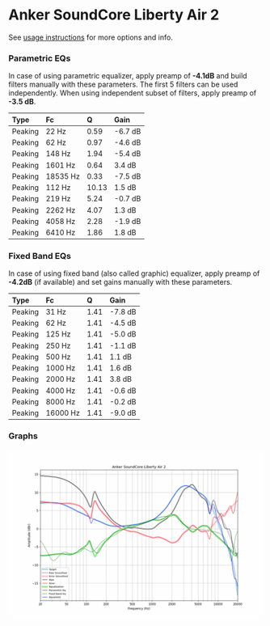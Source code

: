 # Anker SoundCore Liberty Air 2
See [usage instructions](https://github.com/jaakkopasanen/AutoEq#usage) for more options and info.

### Parametric EQs
In case of using parametric equalizer, apply preamp of **-4.1dB** and build filters manually
with these parameters. The first 5 filters can be used independently.
When using independent subset of filters, apply preamp of **-3.5 dB**.

| Type    | Fc       |     Q | Gain    |
|:--------|:---------|:------|:--------|
| Peaking | 22 Hz    |  0.59 | -6.7 dB |
| Peaking | 62 Hz    |  0.97 | -4.6 dB |
| Peaking | 148 Hz   |  1.94 | -5.4 dB |
| Peaking | 1601 Hz  |  0.64 | 3.4 dB  |
| Peaking | 18535 Hz |  0.33 | -7.5 dB |
| Peaking | 112 Hz   | 10.13 | 1.5 dB  |
| Peaking | 219 Hz   |  5.24 | -0.7 dB |
| Peaking | 2262 Hz  |  4.07 | 1.3 dB  |
| Peaking | 4058 Hz  |  2.28 | -1.9 dB |
| Peaking | 6410 Hz  |  1.86 | 1.8 dB  |

### Fixed Band EQs
In case of using fixed band (also called graphic) equalizer, apply preamp of **-4.2dB**
(if available) and set gains manually with these parameters.

| Type    | Fc       |    Q | Gain    |
|:--------|:---------|:-----|:--------|
| Peaking | 31 Hz    | 1.41 | -7.8 dB |
| Peaking | 62 Hz    | 1.41 | -4.5 dB |
| Peaking | 125 Hz   | 1.41 | -5.0 dB |
| Peaking | 250 Hz   | 1.41 | -1.1 dB |
| Peaking | 500 Hz   | 1.41 | 1.1 dB  |
| Peaking | 1000 Hz  | 1.41 | 1.6 dB  |
| Peaking | 2000 Hz  | 1.41 | 3.8 dB  |
| Peaking | 4000 Hz  | 1.41 | -0.6 dB |
| Peaking | 8000 Hz  | 1.41 | -0.2 dB |
| Peaking | 16000 Hz | 1.41 | -9.0 dB |

### Graphs
![](./Anker%20SoundCore%20Liberty%20Air%202.png)